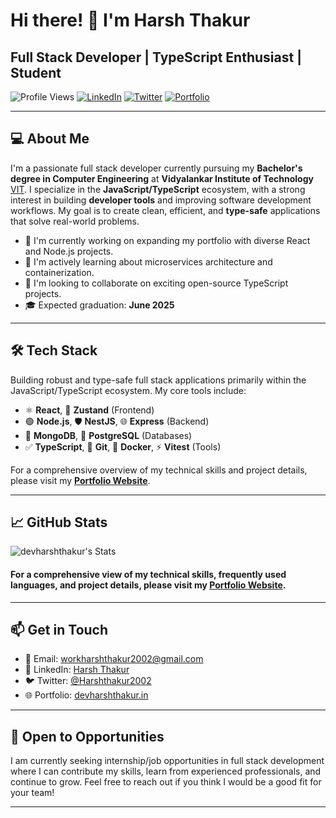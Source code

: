 # Hi there! 👋 I'm Harsh Thakur

## Full Stack Developer | TypeScript Enthusiast | Student

![Profile Views](https://komarev.com/ghpvc/?username=devharshthakur&color=brightgreen)
[![LinkedIn](https://img.shields.io/badge/LinkedIn-Connect-blue?style=flat&logo=linkedin)](https://www.linkedin.com/in/harsh-thakur-bb6b18231/)
[![Twitter](https://img.shields.io/badge/Twitter-Follow-1DA1F2?style=flat&logo=twitter)](https://x.com/Harshthakur2002)
[![Portfolio](https://img.shields.io/badge/Portfolio-devharshthakur.in-blueviolet?style=flat&logo=behance&logoColor=white)](https://www.devharshthakur.in/)

---

## 💻 About Me

I'm a passionate full stack developer currently pursuing my **Bachelor's degree in Computer Engineering** at **Vidyalankar Institute of Technology** [VIT](https://vit.edu.in/). I specialize in the **JavaScript/TypeScript** ecosystem, with a strong interest in building **developer tools** and improving software development workflows. My goal is to create clean, efficient, and **type-safe** applications that solve real-world problems.

- 🔭 I'm currently working on expanding my portfolio with diverse React and Node.js projects.
- 🌱 I'm actively learning about microservices architecture and containerization.
- 👯 I'm looking to collaborate on exciting open-source TypeScript projects.
- 🎓 Expected graduation: **June 2025**

---

## 🛠️ Tech Stack

Building robust and type-safe full stack applications primarily within the JavaScript/TypeScript ecosystem. My core tools include:

*   ⚛️ **React**, 🐻 **Zustand** (Frontend)
*   🟢 **Node.js**, 🛡️ **NestJS**, 🌐 **Express** (Backend)
*   🌿 **MongoDB**, 🐘 **PostgreSQL** (Databases)
*   ✅ **TypeScript**, 🔧 **Git**, 🐳 **Docker**, ⚡ **Vitest** (Tools)

For a comprehensive overview of my technical skills and project details, please visit my [**Portfolio Website**](https://www.devharshthakur.in/).

---

## 📈 GitHub Stats

![devharshthakur's Stats](https://github-readme-stats.vercel.app/api?username=devharshthakur&theme=bear&show_icons=true&hide_border=false&count_private=true)

#### For a comprehensive view of my technical skills, frequently used languages, and project details, please visit my [**Portfolio Website**](https://www.devharshthakur.in/).
---

## 📫 Get in Touch

*   📧 Email: [workharshthakur2002@gmail.com](mailto:workharshthakur2002@gmail.com)
*   💼 LinkedIn: [Harsh Thakur](https://www.linkedin.com/in/harsh-thakur-bb6b18231/)
*   🐦 Twitter: [@Harshthakur2002](https://x.com/Harshthakur2002)
*   🌐 Portfolio: [devharshthakur.in](https://www.devharshthakur.in/)

---

## 🤝 Open to Opportunities

I am currently seeking internship/job opportunities in full stack development where I can contribute my skills, learn from experienced professionals, and continue to grow. Feel free to reach out if you think I would be a good fit for your team!

---
